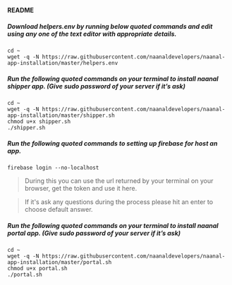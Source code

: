 **README**

##### Download helpers.env by running below quoted commands and edit using any one of the text editor with appropriate details.
```
cd ~
wget -q -N https://raw.githubusercontent.com/naanaldevelopers/naanal-app-installation/master/helpers.env
```
##### Run the following quoted commands on your terminal to install naanal shipper app. (Give sudo password of your server if it’s ask)
```
cd ~
wget -q -N https://raw.githubusercontent.com/naanaldevelopers/naanal-app-installation/master/shipper.sh
chmod u+x shipper.sh
./shipper.sh
```
##### Run the following quoted commands to setting up firebase for host an app.
```
firebase login --no-localhost
```
> During this you can use the url returned by your terminal on your browser, get the token and use it here.

> If it's ask any questions during the process please hit an enter to choose default answer.

##### Run the following quoted commands on your terminal to install naanal portal app. (Give sudo password of your server if it’s ask)
```
cd ~
wget -q -N https://raw.githubusercontent.com/naanaldevelopers/naanal-app-installation/master/portal.sh
chmod u+x portal.sh
./portal.sh
```
